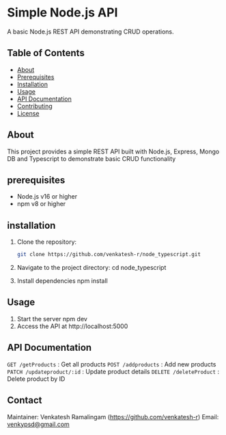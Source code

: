# Simple Node.js API

A basic Node.js REST API demonstrating CRUD operations.

## Table of Contents

- [About](#about)
- [Prerequisites](#prerequisites)
- [Installation](#installation)
- [Usage](#usage)
- [API Documentation](#api-documentation)
- [Contributing](#contributing)
- [License](#license)

## About

This project provides a simple REST API built with Node.js, Express, Mongo DB and Typescript to demonstrate basic CRUD functionality

## prerequisites

- Node.js v16 or higher
- npm v8 or higher

## installation

1. Clone the repository:

   ```bash
   git clone https://github.com/venkatesh-r/node_typescript.git

   ```

2. Navigate to the project directory:
   cd node_typescript

3. Install dependencies
   npm install

## Usage

1. Start the server
   npm dev
2. Access the API at http://localhost:5000

## API Documentation

`GET /getProducts` : Get all products
`POST /addproducts` : Add new products
`PATCH /updateproduct/:id` : Update product details
`DELETE /deleteProduct` : Delete product by ID

## Contact

Maintainer: Venkatesh Ramalingam (https://github.com/venkatesh-r)
Email: venkypsd@gmail.com
